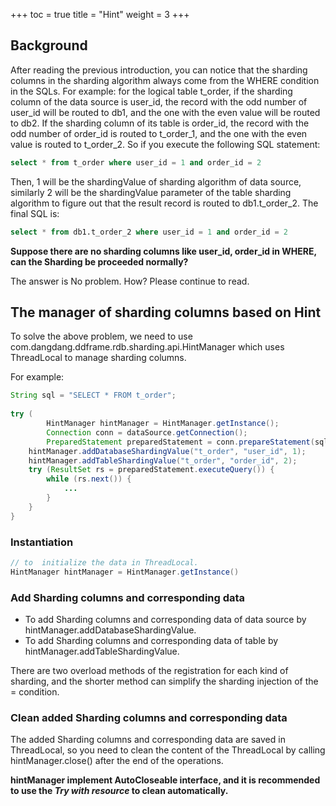 +++
toc = true
title = "Hint"
weight = 3
+++

## Background

After reading the previous introduction, you can notice that the sharding columns in the sharding algorithm always come from the WHERE condition in the SQLs.
For example: for the logical table t_order, if the sharding column of the data source is user_id, the record with the odd number of user_id will be routed to db1, and the one with the even value will be routed to db2. If the sharding column of its table is order_id, the record with the odd number of order_id is routed to t_order_1, and the one with the even value is routed to t_order_2.
So if you execute the following SQL statement:

```sql
select * from t_order where user_id = 1 and order_id = 2
```

Then, 1 will be the shardingValue of sharding algorithm of data source, similarly 2 will be the shardingValue parameter of the table sharding algorithm to figure out that the result record is routed to db1.t_order_2.
The final SQL is:

```sql
select * from db1.t_order_2 where user_id = 1 and order_id = 2
```

__Suppose there are no sharding columns like user_id, order_id in WHERE, can the Sharding be proceeded normally?__

The answer is No problem. How? Please continue to read.

## The manager of sharding columns based on Hint
To solve the above problem, we need to use com.dangdang.ddframe.rdb.sharding.api.HintManager which uses ThreadLocal to manage sharding columns.

For example:

```java
String sql = "SELECT * FROM t_order";
        
try (
        HintManager hintManager = HintManager.getInstance();
        Connection conn = dataSource.getConnection();
        PreparedStatement preparedStatement = conn.prepareStatement(sql)) {
    hintManager.addDatabaseShardingValue("t_order", "user_id", 1);
    hintManager.addTableShardingValue("t_order", "order_id", 2);
    try (ResultSet rs = preparedStatement.executeQuery()) {
        while (rs.next()) {
            ...
        }
    }
}
```

### Instantiation

```java
// to  initialize the data in ThreadLocal.
HintManager hintManager = HintManager.getInstance()
```

### Add Sharding columns and corresponding data
- To add Sharding columns and corresponding data of data source by hintManager.addDatabaseShardingValue.
- To add Sharding columns and corresponding data of table by hintManager.addTableShardingValue.

There are two overload methods of the registration for each kind of sharding, and the shorter method can simplify the sharding injection of the = condition.

### Clean added Sharding columns and corresponding data
The added Sharding columns and corresponding data are saved in ThreadLocal, so you need to clean the content of the ThreadLocal by calling hintManager.close() after the end of the operations.

__hintManager implement AutoCloseable interface, and it is recommended to use the *Try with resource* to clean automatically.__
